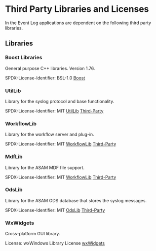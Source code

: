# Third Party Libraries and Licenses
In the Event Log applications are dependent on the following third party libraries.

## Libraries

### Boost Libraries

General purpose C++ libraries. Version 1.76.

SPDX-License-Identifier: BSL-1.0 
[Boost](https://www.boost.org/LICENSE_1_0.txt)

### UtilLib

Library for the syslog protocol and base functionality.

SPDX-License-Identifier: MIT
[UtilLib](https://github.com/ihedvall/utillib/blob/main/LICENSE)
[Third-Party](https://github.com/ihedvall/utillib/blob/main/LICENSE-3RD-PARTY.md)

### WorkflowLib

Library for the workflow server and plug-in.

SPDX-License-Identifier: MIT
[WorkflowLib](https://github.com/ihedvall/workflowlib/blob/main/LICENSE)
[Third-Party](https://github.com/ihedvall/workflowlib/blob/main/LICENSE-3RD-PARTY.md)

### MdfLib

Library for the ASAM MDF file support.

SPDX-License-Identifier: MIT
[WorkflowLib](https://github.com/ihedvall/mdflib/blob/main/LICENSE)
[Third-Party](https://github.com/ihedvall/mdflib/blob/main/LICENSE-3RD-PARTY.md)

### OdsLib

Library for the ASAM ODS database that stores the syslog messages.

SPDX-License-Identifier: MIT
[OdsLib](https://github.com/ihedvall/odslib/blob/main/LICENSE)
[Third-Party](https://github.com/ihedvall/odslib/blob/main/LICENSE-3RD-PARTY.md)

### WxWidgets

Cross-platform GUI library.

License: wxWindows Library License
[wxWidgets](https://www.wxwidgets.org/about/licence/)





